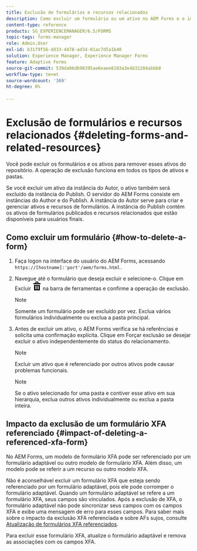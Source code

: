 ```yaml
---
title: Exclusão de formulários e recursos relacionados
description: Como excluir um formulário ou um ativo no AEM Forms e o impacto nos ativos referenciados e referenciadores e formulários XFA.
content-type: reference
products: SG_EXPERIENCEMANAGER/6.5/FORMS
topic-tags: forms-manager
role: Admin,User
exl-id: b31f9f56-dd33-4478-ad34-01ac7d5a1b40
solution: Experience Manager, Experience Manager Forms
feature: Adaptive Forms
source-git-commit: 539da06db98395ae6eaee8103a3e4b31204abbb8
workflow-type: tm+mt
source-wordcount: '369'
ht-degree: 0%

---
```


# Exclusão de formulários e recursos relacionados {#deleting-forms-and-related-resources}

Você pode excluir os formulários e os ativos para remover esses ativos do repositório. A operação de exclusão funciona em todos os tipos de ativos e pastas.

Se você excluir um ativo da instância do Autor, o ativo também será excluído da instância do Publish. O servidor do AEM Forms consiste em instâncias do Author e do Publish. A instância do Autor serve para criar e gerenciar ativos e recursos de formulários. A instância do Publish contém os ativos de formulários publicados e recursos relacionados que estão disponíveis para usuários finais.

## Como excluir um formulário {#how-to-delete-a-form}

1. Faça logon na interface do usuário do AEM Forms, acessando `https://[hostname]:'port'/aem/forms.html.`
1. Navegue até o formulário que deseja excluir e selecione-o. Clique em Excluir ![aem6forms_delete2](assets/aem6forms_delete2.png) na barra de ferramentas e confirme a operação de exclusão.

   >[!NOTE]
   >
   >Somente um formulário pode ser excluído por vez. Exclua vários formulários individualmente ou exclua a pasta principal.

1. Antes de excluir um ativo, o AEM Forms verifica se há referências e solicita uma confirmação explícita. Clique em Forçar exclusão se desejar excluir o ativo independentemente do status do relacionamento.

   >[!NOTE]
   >
   >Excluir um ativo que é referenciado por outros ativos pode causar problemas funcionais.

   >[!NOTE]
   >
   >Se o ativo selecionado for uma pasta e contiver esse ativo em sua hierarquia, exclua outros ativos individualmente ou exclua a pasta inteira.

## Impacto da exclusão de um formulário XFA referenciado {#impact-of-deleting-a-referenced-xfa-form}

No AEM Forms, um modelo de formulário XFA pode ser referenciado por um formulário adaptável ou outro modelo de formulário XFA. Além disso, um modelo pode se referir a um recurso ou outro modelo XFA.

Não é aconselhável excluir um formulário XFA que esteja sendo referenciado por um formulário adaptável, pois ele pode corromper o formulário adaptável. Quando um formulário adaptável se refere a um formulário XFA, seus campos são vinculados. Após a exclusão de XFA, o formulário adaptável não pode sincronizar seus campos com os campos XFA e exibe uma mensagem de erro para esses campos. Para saber mais sobre o impacto da exclusão XFA referenciada e sobre AFs sujos, consulte [Atualização de formulários XFA referenciados](/help/forms/using/get-xdp-pdf-documents-aem.md#p-updating-referenced-xfa-forms-p).

Para excluir esse formulário XFA, atualize o formulário adaptável e remova as associações com os campos XFA.

